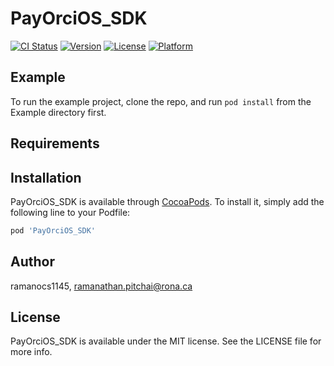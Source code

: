 # PayOrciOS_SDK

[![CI Status](https://img.shields.io/travis/ramanocs1145/PayOrciOS_SDK.svg?style=flat)](https://travis-ci.org/ramanocs1145/PayOrciOS_SDK)
[![Version](https://img.shields.io/cocoapods/v/PayOrciOS_SDK.svg?style=flat)](https://cocoapods.org/pods/PayOrciOS_SDK)
[![License](https://img.shields.io/cocoapods/l/PayOrciOS_SDK.svg?style=flat)](https://cocoapods.org/pods/PayOrciOS_SDK)
[![Platform](https://img.shields.io/cocoapods/p/PayOrciOS_SDK.svg?style=flat)](https://cocoapods.org/pods/PayOrciOS_SDK)

## Example

To run the example project, clone the repo, and run `pod install` from the Example directory first.

## Requirements

## Installation

PayOrciOS_SDK is available through [CocoaPods](https://cocoapods.org). To install
it, simply add the following line to your Podfile:

```ruby
pod 'PayOrciOS_SDK'
```

## Author

ramanocs1145, ramanathan.pitchai@rona.ca

## License

PayOrciOS_SDK is available under the MIT license. See the LICENSE file for more info.

